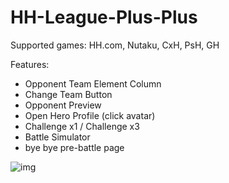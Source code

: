 # HH-League-Plus-Plus

Supported games: HH.com, Nutaku, CxH, PsH, GH

Features:
- Opponent Team Element Column
- Change Team Button
- Opponent Preview
- Open Hero Profile (click avatar)
- Challenge x1 / Challenge x3
- Battle Simulator
- bye bye pre-battle page 

![img](https://github.com/HH-GAME-MM/HH-Leagues-Plus-Plus/assets/107755486/9264bbe5-3c5f-438f-95b3-832cc04bf3fb)
